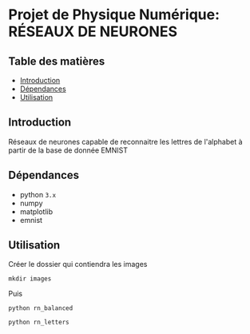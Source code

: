 # Projet de Physique Numérique: RÉSEAUX DE NEURONES

## Table des matières 
* [Introduction](#introduction)
* [Dépendances](#dépendance)
* [Utilisation](#utilisation)

## Introduction
Réseaux de neurones capable de reconnaitre les lettres de l'alphabet à partir de la base de donnée EMNIST

## Dépendances 
* python `3.x`
* numpy 
* matplotlib
* emnist

## Utilisation
Créer le dossier qui contiendra les images

`mkdir images`

Puis

`python rn_balanced`

`python rn_letters`
